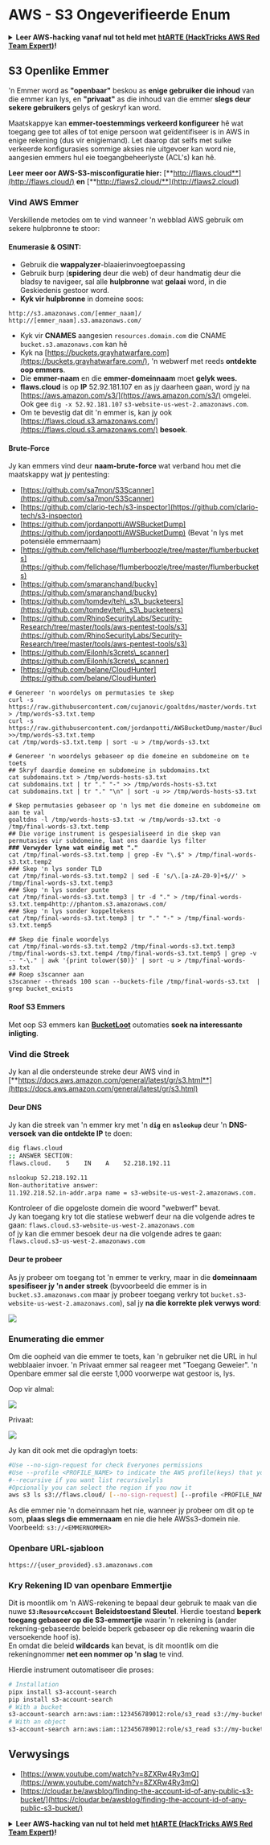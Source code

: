 # AWS - S3 Ongeverifieerde Enum

<details>

<summary><strong>Leer AWS-hacking vanaf nul tot held met</strong> <a href="https://training.hacktricks.xyz/courses/arte"><strong>htARTE (HackTricks AWS Red Team Expert)</strong></a><strong>!</strong></summary>

Ander maniere om HackTricks te ondersteun:

* As jy jou **maatskappy geadverteer wil sien in HackTricks** of **HackTricks in PDF wil aflaai**, kyk na die [**SUBSCRIPTION PLANS**](https://github.com/sponsors/carlospolop)!
* Kry die [**amptelike PEASS & HackTricks swag**](https://peass.creator-spring.com)
* Ontdek [**The PEASS Family**](https://opensea.io/collection/the-peass-family), ons versameling eksklusiewe [**NFTs**](https://opensea.io/collection/the-peass-family)
* **Sluit aan by die** 💬 [**Discord-groep**](https://discord.gg/hRep4RUj7f) of die [**telegram-groep**](https://t.me/peass) of **volg** ons op **Twitter** 🐦 [**@hacktricks_live**](https://twitter.com/hacktricks_live)**.**
* **Deel jou hacktruuks deur PR's in te dien by die** [**HackTricks**](https://github.com/carlospolop/hacktricks) en [**HackTricks Cloud**](https://github.com/carlospolop/hacktricks-cloud) github-repos.

</details>

## S3 Openlike Emmer

'n Emmer word as **"openbaar"** beskou as **enige gebruiker die inhoud** van die emmer kan lys, en **"privaat"** as die inhoud van die emmer **slegs deur sekere gebruikers** gelys of geskryf kan word.

Maatskappye kan **emmer-toestemmings verkeerd konfigureer** hê wat toegang gee tot alles of tot enige persoon wat geïdentifiseer is in AWS in enige rekening (dus vir enigiemand). Let daarop dat selfs met sulke verkeerde konfigurasies sommige aksies nie uitgevoer kan word nie, aangesien emmers hul eie toegangbeheerlyste (ACL's) kan hê.

**Leer meer oor AWS-S3-misconfiguratie hier:** [**http://flaws.cloud**](http://flaws.cloud/) **en** [**http://flaws2.cloud/**](http://flaws2.cloud)

### Vind AWS Emmer

Verskillende metodes om te vind wanneer 'n webblad AWS gebruik om sekere hulpbronne te stoor:

#### Enumerasie & OSINT:

* Gebruik die **wappalyzer**-blaaierinvoegtoepassing
* Gebruik burp (**spidering** deur die web) of deur handmatig deur die bladsy te navigeer, sal alle **hulpbronne** wat **gelaai** word, in die Geskiedenis gestoor word.
*   **Kyk vir hulpbronne** in domeine soos:

```
http://s3.amazonaws.com/[emmer_naam]/
http://[emmer_naam].s3.amazonaws.com/
```
* Kyk vir **CNAMES** aangesien `resources.domain.com` die CNAME `bucket.s3.amazonaws.com` kan hê
* Kyk na [https://buckets.grayhatwarfare.com](https://buckets.grayhatwarfare.com/), 'n webwerf met reeds **ontdekte oop emmers**.
* Die **emmer-naam** en die **emmer-domeinnaam** moet **gelyk wees.**
* **flaws.cloud** is op **IP** 52.92.181.107 en as jy daarheen gaan, word jy na [https://aws.amazon.com/s3/](https://aws.amazon.com/s3/) omgelei. Ook gee `dig -x 52.92.181.107` `s3-website-us-west-2.amazonaws.com`.
* Om te bevestig dat dit 'n emmer is, kan jy ook [https://flaws.cloud.s3.amazonaws.com/](https://flaws.cloud.s3.amazonaws.com/) **besoek**.

#### Brute-Force

Jy kan emmers vind deur **naam-brute-force** wat verband hou met die maatskappy wat jy pentesting:

* [https://github.com/sa7mon/S3Scanner](https://github.com/sa7mon/S3Scanner)
* [https://github.com/clario-tech/s3-inspector](https://github.com/clario-tech/s3-inspector)
* [https://github.com/jordanpotti/AWSBucketDump](https://github.com/jordanpotti/AWSBucketDump) (Bevat 'n lys met potensiële emmernaam)
* [https://github.com/fellchase/flumberboozle/tree/master/flumberbuckets](https://github.com/fellchase/flumberboozle/tree/master/flumberbuckets)
* [https://github.com/smaranchand/bucky](https://github.com/smaranchand/bucky)
* [https://github.com/tomdev/teh\_s3\_bucketeers](https://github.com/tomdev/teh\_s3\_bucketeers)
* [https://github.com/RhinoSecurityLabs/Security-Research/tree/master/tools/aws-pentest-tools/s3](https://github.com/RhinoSecurityLabs/Security-Research/tree/master/tools/aws-pentest-tools/s3)
* [https://github.com/Eilonh/s3crets\_scanner](https://github.com/Eilonh/s3crets\_scanner)
* [https://github.com/belane/CloudHunter](https://github.com/belane/CloudHunter)

<pre class="language-bash"><code class="lang-bash"># Genereer 'n woordelys om permutasies te skep
curl -s https://raw.githubusercontent.com/cujanovic/goaltdns/master/words.txt > /tmp/words-s3.txt.temp
curl -s https://raw.githubusercontent.com/jordanpotti/AWSBucketDump/master/BucketNames.txt >>/tmp/words-s3.txt.temp
cat /tmp/words-s3.txt.temp | sort -u > /tmp/words-s3.txt

# Genereer 'n woordelys gebaseer op die domeine en subdomeine om te toets
## Skryf daardie domeine en subdomeine in subdomains.txt
cat subdomains.txt > /tmp/words-hosts-s3.txt
cat subdomains.txt | tr "." "-" >> /tmp/words-hosts-s3.txt
cat subdomains.txt | tr "." "\n" | sort -u >> /tmp/words-hosts-s3.txt

# Skep permutasies gebaseer op 'n lys met die domeine en subdomeine om aan te val
goaltdns -l /tmp/words-hosts-s3.txt -w /tmp/words-s3.txt -o /tmp/final-words-s3.txt.temp
## Die vorige instrument is gespesialiseerd in die skep van permutasies vir subdomeine, laat ons daardie lys filter
<strong>### Verwyder lyne wat eindig met "."
</strong>cat /tmp/final-words-s3.txt.temp | grep -Ev "\.$" > /tmp/final-words-s3.txt.temp2
### Skep 'n lys sonder TLD
cat /tmp/final-words-s3.txt.temp2 | sed -E 's/\.[a-zA-Z0-9]+$//' > /tmp/final-words-s3.txt.temp3
### Skep 'n lys sonder punte
cat /tmp/final-words-s3.txt.temp3 | tr -d "." > /tmp/final-words-s3.txt.temp4http://phantom.s3.amazonaws.com/
### Skep 'n lys sonder koppeltekens
cat /tmp/final-words-s3.txt.temp3 | tr "." "-" > /tmp/final-words-s3.txt.temp5

## Skep die finale woordelys
cat /tmp/final-words-s3.txt.temp2 /tmp/final-words-s3.txt.temp3 /tmp/final-words-s3.txt.temp4 /tmp/final-words-s3.txt.temp5 | grep -v -- "-\." | awk '{print tolower($0)}' | sort -u > /tmp/final-words-s3.txt
## Roep s3scanner aan
s3scanner --threads 100 scan --buckets-file /tmp/final-words-s3.txt  | grep bucket_exists
</code></pre>

#### Roof S3 Emmers

Met oop S3 emmers kan [**BucketLoot**](https://github.com/redhuntlabs/BucketLoot) outomaties **soek na interessante inligting**.

### Vind die Streek

Jy kan al die ondersteunde streke deur AWS vind in [**https://docs.aws.amazon.com/general/latest/gr/s3.html**](https://docs.aws.amazon.com/general/latest/gr/s3.html)

#### Deur DNS

Jy kan die streek van 'n emmer kry met 'n **`dig`** en **`nslookup`** deur 'n **DNS-versoek van die ontdekte IP** te doen:
```bash
dig flaws.cloud
;; ANSWER SECTION:
flaws.cloud.    5    IN    A    52.218.192.11

nslookup 52.218.192.11
Non-authoritative answer:
11.192.218.52.in-addr.arpa name = s3-website-us-west-2.amazonaws.com.
```
Kontroleer of die opgeloste domein die woord "webwerf" bevat.\
Jy kan toegang kry tot die statiese webwerf deur na die volgende adres te gaan: `flaws.cloud.s3-website-us-west-2.amazonaws.com`\
of jy kan die emmer besoek deur na die volgende adres te gaan: `flaws.cloud.s3-us-west-2.amazonaws.com`

#### Deur te probeer

As jy probeer om toegang tot 'n emmer te verkry, maar in die **domeinnaam spesifiseer jy 'n ander streek** (byvoorbeeld die emmer is in `bucket.s3.amazonaws.com` maar jy probeer toegang verkry tot `bucket.s3-website-us-west-2.amazonaws.com`), sal jy **na die korrekte plek verwys word**:

![](<../../../.gitbook/assets/image (57).png>)

### Enumerating die emmer

Om die oopheid van die emmer te toets, kan 'n gebruiker net die URL in hul webblaaier invoer. 'n Privaat emmer sal reageer met "Toegang Geweier". 'n Openbare emmer sal die eerste 1,000 voorwerpe wat gestoor is, lys.

Oop vir almal:

![](<../../../.gitbook/assets/image (67).png>)

Privaat:

![](<../../../.gitbook/assets/image (78).png>)

Jy kan dit ook met die opdraglyn toets:
```bash
#Use --no-sign-request for check Everyones permissions
#Use --profile <PROFILE_NAME> to indicate the AWS profile(keys) that youwant to use: Check for "Any Authenticated AWS User" permissions
#--recursive if you want list recursivelyls
#Opcionally you can select the region if you now it
aws s3 ls s3://flaws.cloud/ [--no-sign-request] [--profile <PROFILE_NAME>] [ --recursive] [--region us-west-2]
```
As die emmer nie 'n domeinnaam het nie, wanneer jy probeer om dit op te som, **plaas slegs die emmernaam** en nie die hele AWSs3-domein nie. Voorbeeld: `s3://<EMMERNOMMER>`

### Openbare URL-sjabloon
```
https://{user_provided}.s3.amazonaws.com
```
### Kry Rekening ID van openbare Emmertjie

Dit is moontlik om 'n AWS-rekening te bepaal deur gebruik te maak van die nuwe **`S3:ResourceAccount`** **Beleidstoestand Sleutel**. Hierdie toestand **beperk toegang gebaseer op die S3-emmertjie** waarin 'n rekening is (ander rekening-gebaseerde beleide beperk gebaseer op die rekening waarin die versoekende hoof is).\
En omdat die beleid **wildcards** kan bevat, is dit moontlik om die rekeningnommer **net een nommer op 'n slag** te vind.

Hierdie instrument outomatiseer die proses:
```bash
# Installation
pipx install s3-account-search
pip install s3-account-search
# With a bucket
s3-account-search arn:aws:iam::123456789012:role/s3_read s3://my-bucket
# With an object
s3-account-search arn:aws:iam::123456789012:role/s3_read s3://my-bucket/path/to/object.ext
```
## Verwysings

* [https://www.youtube.com/watch?v=8ZXRw4Ry3mQ](https://www.youtube.com/watch?v=8ZXRw4Ry3mQ)
* [https://cloudar.be/awsblog/finding-the-account-id-of-any-public-s3-bucket/](https://cloudar.be/awsblog/finding-the-account-id-of-any-public-s3-bucket/)

<details>

<summary><strong>Leer AWS-hacking van nul tot held met</strong> <a href="https://training.hacktricks.xyz/courses/arte"><strong>htARTE (HackTricks AWS Red Team Expert)</strong></a><strong>!</strong></summary>

Ander maniere om HackTricks te ondersteun:

* As jy jou **maatskappy geadverteer wil sien in HackTricks** of **HackTricks in PDF wil aflaai**, kyk na die [**SUBSCRIPTION PLANS**](https://github.com/sponsors/carlospolop)!
* Kry die [**amptelike PEASS & HackTricks swag**](https://peass.creator-spring.com)
* Ontdek [**The PEASS Family**](https://opensea.io/collection/the-peass-family), ons versameling eksklusiewe [**NFTs**](https://opensea.io/collection/the-peass-family)
* **Sluit aan by die** 💬 [**Discord-groep**](https://discord.gg/hRep4RUj7f) of die [**telegram-groep**](https://t.me/peass) of **volg** ons op **Twitter** 🐦 [**@hacktricks_live**](https://twitter.com/hacktricks_live)**.**
* **Deel jou hacking-truuks deur PR's in te dien by die** [**HackTricks**](https://github.com/carlospolop/hacktricks) en [**HackTricks Cloud**](https://github.com/carlospolop/hacktricks-cloud) github-repos.

</details>
